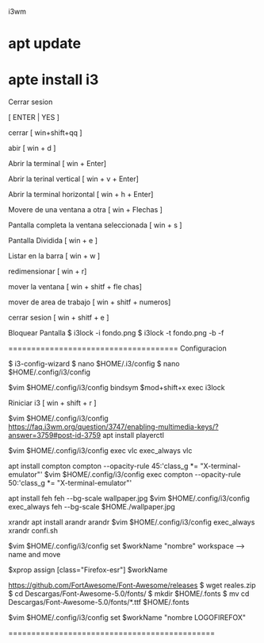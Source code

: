 i3wm

# apt update
# apte install i3

Cerrar sesion

[ ENTER | YES ]

cerrar
[ win+shift+qq ]

abir
[ win + d ]

Abrir la terminal
[ win + Enter]

Abrir la terinal vertical
[ win + v + Enter]

Abrir la terminal horizontal
[ win + h + Enter]

Movere de una ventana a otra
[ win + Flechas ]

Pantalla completa la ventana seleccionada
[ win + s ]

Pantalla Dividida 
[ win + e ]

Listar en la barra
[ win + w ]

redimensionar
[ win + r]

mover la ventana
[ win + shitf + fle chas]

mover de area de trabajo
[ win + shitf + numeros]

cerrar sesion
[ win + shitf + e ]

Bloquear Pantalla
$ i3lock -i fondo.png
$ i3lock -t fondo.png -b -f

=====================================
Configuracion

$ i3-config-wizard
$ nano $HOME/.i3/config
$ nano $HOME/.config/i3/config

$vim $HOME/.config/i3/config
bindsym $mod+shift+x exec i3lock

Riniciar i3
[ win + shift + r ]

$vim $HOME/.config/i3/config
https://faq.i3wm.org/question/3747/enabling-multimedia-keys/?answer=3759#post-id-3759
apt install playerctl


$vim $HOME/.config/i3/config
exec vlc
exec_always vlc


apt install compton
compton --opacity-rule 45:'class_g *= "X-terminal-emulator"'
$vim $HOME/.config/i3/config
exec compton --opacity-rule 50:'class_g *= "X-terminal-emulator"'


apt install feh
feh --bg-scale wallpaper.jpg
$vim $HOME/.config/i3/config
exec_always feh --bg-scale $HOME./wallpaper.jpg


xrandr
apt install arandr
arandr
$vim $HOME/.config/i3/config
exec_always xrandr confi.sh


$vim $HOME/.config/i3/config
set $workName "nombre"
workspace --> name and move

$xprop
assign [class="Firefox-esr"] $workName



https://github.com/FortAwesome/Font-Awesome/releases
$ wget reales.zip
$ cd Descargas/Font-Awesome-5.0/fonts/
$ mkdir $HOME/.fonts
$ mv cd Descargas/Font-Awesome-5.0/fonts/*.ttf  $HOME/.fonts


$vim $HOME/.config/i3/config
set $workName "nombre LOGOFIREFOX"


=============================================
































